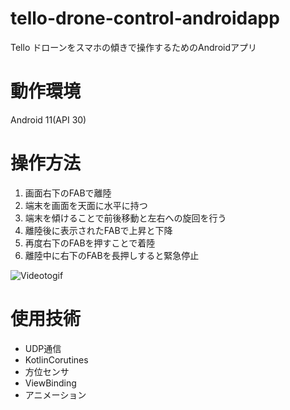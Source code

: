 # tello-drone-control-androidapp
Tello ドローンをスマホの傾きで操作するためのAndroidアプリ
# 動作環境
Android 11(API 30)
# 操作方法
1. 画面右下のFABで離陸
2. 端末を画面を天面に水平に持つ
3. 端末を傾けることで前後移動と左右への旋回を行う
4. 離陸後に表示されたFABで上昇と下降
5. 再度右下のFABを押すことで着陸
6. 離陸中に右下のFABを長押しすると緊急停止

![Videotogif](https://user-images.githubusercontent.com/76655329/146679025-cf5ee8b2-41df-433d-999a-f2ac49fe93a1.gif)
# 使用技術
- UDP通信
- KotlinCorutines
- 方位センサ
- ViewBinding
- アニメーション
